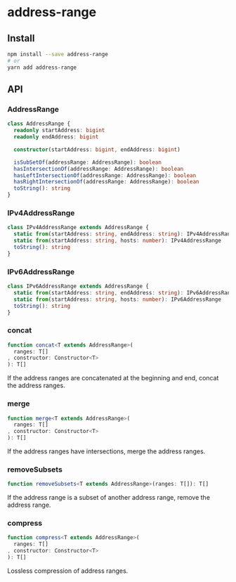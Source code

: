 # address-range

## Install

```sh
npm install --save address-range
# or
yarn add address-range
```

## API

### AddressRange

```ts
class AddressRange {
  readonly startAddress: bigint
  readonly endAddress: bigint

  constructor(startAddress: bigint, endAddress: bigint)

  isSubSetOf(addressRange: AddressRange): boolean
  hasIntersectionOf(addressRange: AddressRange): boolean
  hasLeftIntersectionOf(addressRange: AddressRange): boolean
  hasRightIntersectionOf(addressRange: AddressRange): boolean
  toString(): string
}
```

### IPv4AddressRange

```ts
class IPv4AddressRange extends AddressRange {
  static from(startAddress: string, endAddress: string): IPv4AddressRange
  static from(startAddress: string, hosts: number): IPv4AddressRange
  toString(): string
}
```

### IPv6AddressRange

```ts
class IPv6AddressRange extends AddressRange {
  static from(startAddress: string, endAddress: string): IPv6AddressRange
  static from(startAddress: string, hosts: number): IPv6AddressRange
  toString(): string
}
```

### concat

```ts
function concat<T extends AddressRange>(
  ranges: T[]
, constructor: Constructor<T>
): T[]
```

If the address ranges are concatenated at the beginning and end,
concat the address ranges.

### merge

```ts
function merge<T extends AddressRange>(
  ranges: T[]
, constructor: Constructor<T>
): T[]
```

If the address ranges have intersections, merge the address ranges.

### removeSubsets

```ts
function removeSubsets<T extends AddressRange>(ranges: T[]): T[]
```

If the address range is a subset of another address range,
remove the address range.

### compress

```ts
function compress<T extends AddressRange>(
  ranges: T[]
, constructor: Constructor<T>
): T[]
```

Lossless compression of address ranges.
